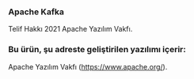 ### Apache Kafka

Telif Hakkı 2021 Apache Yazılım Vakfı.

### Bu ürün, şu adreste geliştirilen yazılımı içerir:

Apache Yazılım Vakfı (https://www.apache.org/).
